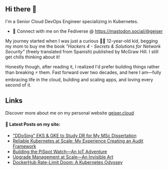## Hi there 👋

I'm a Senior Cloud DevOps Engineer specializing in Kubernetes.

- 🛜 Connect with me on the Fediverse @ https://mastodon.social/@geiser

My journey started when I was just a curious 👦🏻 12-year-old kid, begging my mom to buy me the book _"Hackers 4 - Secrets & Solutions for Network Security"_ (freely translated from Spanish) published by McGraw Hill. I still get chills thinking about it! 

Honestly though, after reading it, I realized I'd prefer building things rather than breaking ⚡ them. Fast forward over two decades, and here I am—fully embracing life in the cloud, building and scaling apps, and loving every second of it.

## Links

Discover more about me on my personal website <a href="https://geiser.cloud" rel="me">geiser.cloud</a>


#### 📩 Latest Posts on my site:

<!-- BLOG-POST-LIST:START -->
- [&quot;DDoSing&quot; EKS &amp; GKE to Study DR for My MSc Dissertation](https://geiser.cloud/the-day-i-ddosd-amazon-eks-google-gke-to-study-disaster-recovery-for-my-msc-dissertation/)
- [Reliable Kubernetes at Scale: My Experience Creating an Audit Framework](https://geiser.cloud/kubernetes-production-readiness-assessment-how-i-developed-the-product/)
- [Building the PiSpot Watch—An IoT Adventure](https://geiser.cloud/building-the-pispot-watch-an-iot-adventure/)
- [Upgrade Management at Scale—An Invisible Art](https://geiser.cloud/upgrade-management-at-scale-an-invisible-art/)
- [DockerHub Rate-Limit Doom: A Kubernetes Odyssey](https://geiser.cloud/dockerhub-rate-limit-doom-a-kubernetes-odyssey/)
<!-- BLOG-POST-LIST:END -->

<!--
**GeiserX/GeiserX** is a ✨ _special_ ✨ repository because its `README.md` (this file) appears on your GitHub profile.

Here are some ideas to get you started:

- 🔭 I’m currently working on ...
- 🌱 I’m currently learning ...
- 👯 I’m looking to collaborate on ...
- 🤔 I’m looking for help with ...
- 💬 Ask me about ...
- 📫 How to reach me: ...
- 😄 Pronouns: ...
- ⚡ Fun fact: ...
-->
